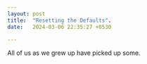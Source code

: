 ```yaml
---
layout: post
title:  "Resetting the Defaults".
date:   2024-03-06 22:35:27 +0530

---
```

All of us as we grew up have picked up some. 
<!--stackedit_data:
eyJoaXN0b3J5IjpbMTgxMjg2Njc0LDEzOTY2NDQ4OTcsLTIwOD
g3NDY2MTJdfQ==
-->
